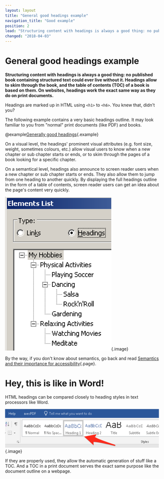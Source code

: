 ```yaml
---
layout: layout
title: "General good headings example"
navigation_title: "Good example"
position: 2
lead: "Structuring content with headings is always a good thing: no published book containing structured text could ever live without it. Headings allow to skim through the book, and the table of contents (TOC) of a book is based on them. On websites, headings work the exact same way as they do on print documents."
changed: "2018-04-03"
---
```


# General good headings example

**Structuring content with headings is always a good thing: no published book containing structured text could ever live without it. Headings allow to skim through the book, and the table of contents (TOC) of a book is based on them. On websites, headings work the exact same way as they do on print documents.**

Headings are marked up in HTML using `<h1>` to `<h6>`. You knew that, didn't you?

The following example contains a very basic headings outline. It may look familiar to you from "normal" print documents (like PDF) and books.

@example[Generally good headings](generally-good-headings){.example}

On a visual level, the headings' prominent visual attributes (e.g. font size, weight, sometimes colours, etc.) allow visual users to know when a new chapter or sub chapter starts or ends, or to skim through the pages of a book looking for a specific chapter.

On a semantical level, headings also announce to screen reader users when a new chapter or sub chapter starts or ends. They also allow them to jump from one heading to another quickly. By displaying the full headings outline in the form of a table of contents, screen reader users can get an idea about the page's content very quickly.

![Document outline in NVDA](_media/document-outline-in-nvda.png){.image}

By the way, if you don't know about semantics, go back and read [Semantics and their importance for accessibility](/knowledge/semantics){.page}.

# Hey, this is like in Word!

HTML headings can be compared closely to heading styles in text processors like Word.

![Heading styles in Word](_media/heading-styles-in-word.png){.image}

If they are properly used, they allow the automatic generation of stuff like a TOC. And a TOC in a print document serves the exact same purpose like the document outline on a webpage.